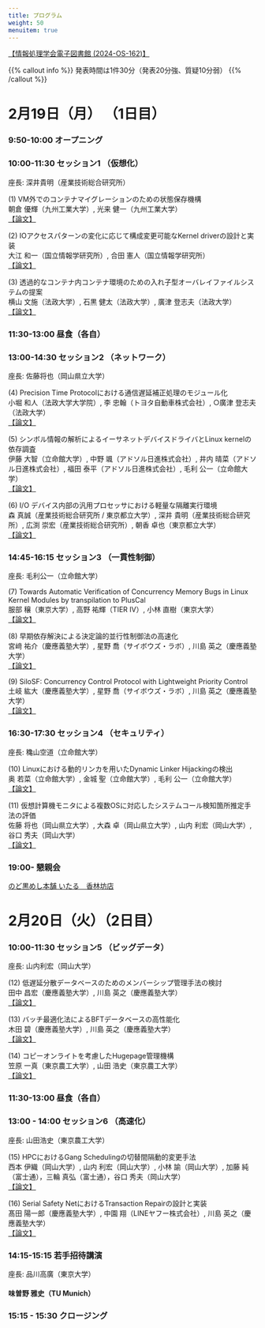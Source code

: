 ```yaml
---
title: プログラム
weight: 50
menuitem: true
---
```

[【情報処理学会電子図書館 (2024-OS-162)】](https://ipsj.ixsq.nii.ac.jp/ej/index.php?action=pages_view_main&active_action=repository_view_main_item_snippet&index_id=11510&pn=1&count=20&order=7&lang=japanese&page_id=13&block_id=8)

{{% callout info %}}
発表時間は1件30分（発表20分強、質疑10分弱）
{{% /callout %}}

# 2月19日（月） （1日目）

### 9:50-10:00 オープニング

### 10:00-11:30 セッション1 （仮想化）
座長: 深井貴明（産業技術総合研究所）

(1) VM外でのコンテナマイグレーションのための状態保存機構<br>
    朝倉 優輝（九州工業大学）, 光来 健一（九州工業大学）<br>
    [【論文】](http://id.nii.ac.jp/1001/00232260/)

(2) IOアクセスパターンの変化に応じて構成変更可能なKernel driverの設計と実装<br>
    大江 和一（国立情報学研究所）, 合田 憲人（国立情報学研究所）<br>
    [【論文】](http://id.nii.ac.jp/1001/00232261/)

(3) 透過的なコンテナ内コンテナ環境のための入れ子型オーバレイファイルシステムの提案<br>
    横山 文施（法政大学）, 石黒 健太（法政大学）, 廣津 登志夫（法政大学）<br>
    [【論文】](http://id.nii.ac.jp/1001/00232262/)

### 11:30-13:00 昼食（各自）

### 13:00-14:30 セッション2 （ネットワーク）
座長: 佐藤将也（岡山県立大学）

(4) Precision Time Protocolにおける通信遅延補正処理のモジュール化<br>
    小堀 和人（法政大学大学院）, 李 忠翰（トヨタ自動車株式会社）, ○廣津 登志夫（法政大学）<br>
    [【論文】](http://id.nii.ac.jp/1001/00232263/)

(5) シンボル情報の解析によるイーサネットデバイスドライバとLinux kernelの依存調査<br>
    伊藤 大智（立命館大学）, 中野 颯（アドソル日進株式会社）, 井内 晴菜（アドソル日進株式会社）, 福田 泰平（アドソル日進株式会社）, 毛利 公一（立命館大学）<br>
    [【論文】](http://id.nii.ac.jp/1001/00232264/)

(6) I/O デバイス内部の汎用プロセッサにおける軽量な隔離実行環境<br>
    森 真誠（産業技術総合研究所 / 東京都立大学）, 深井 貴明（産業技術総合研究所）, 広渕 崇宏（産業技術総合研究所）, 朝香 卓也（東京都立大学）<br>
    [【論文】](http://id.nii.ac.jp/1001/00232265/)

### 14:45-16:15 セッション3 （一貫性制御）
座長: 毛利公一（立命館大学）

(7) Towards Automatic Verification of Concurrency Memory Bugs in Linux Kernel Modules by transpilation to PlusCal<br>
服部 穣（東京大学）, 高野 祐輝（TIER IV）, 小林 直樹（東京大学）<br>
    [【論文】](https://ipsj.ixsq.nii.ac.jp/ej/?action=repository_uri&item_id=232376)

(8) 早期依存解決による決定論的並行性制御法の高速化<br>
宮﨑 祐介（慶應義塾大学）, 星野 喬（サイボウズ・ラボ）, 川島 英之（慶應義塾大学）<br>
    [【論文】](http://id.nii.ac.jp/1001/00232266/)

(9) SiloSF: Concurrency Control Protocol with Lightweight Priority Control<br>
土岐 紘大（慶應義塾大学）, 星野 喬（サイボウズ・ラボ）, 川島 英之（慶應義塾大学）<br>
    [【論文】](https://ipsj.ixsq.nii.ac.jp/ej/?action=repository_uri&item_id=232378)

### 16:30-17:30 セッション4 （セキュリティ）
座長: 穐山空道（立命館大学）

(10) Linuxにおける動的リンカを用いたDynamic Linker Hijackingの検出<br>
奥 若菜（立命館大学）, 金城 聖（立命館大学）, 毛利 公一（立命館大学）<br>
    [【論文】](https://ipsj.ixsq.nii.ac.jp/ej/?action=repository_uri&item_id=232379)

(11) 仮想計算機モニタによる複数OSに対応したシステムコール検知箇所推定手法の評価<br>
佐藤 将也（岡山県立大学）, 大森 卓（岡山県立大学）, 山内 利宏（岡山大学）, 谷口 秀夫（岡山大学）<br>
    [【論文】](http://id.nii.ac.jp/1001/00232267/)


### 19:00- 懇親会

[のど黒めし本舗 いたる　香林坊店](https://maps.app.goo.gl/BcYVC5Wqhutzrufq6)

# 2月20日（火）（2日目）

### 10:00-11:30 セッション5 （ビッグデータ）
座長: 山内利宏（岡山大学）

(12) 低遅延分散データベースのためのメンバーシップ管理手法の検討<br>
田中 昌宏（慶應義塾大学）, 川島 英之（慶應義塾大学）<br>
    [【論文】](http://id.nii.ac.jp/1001/00232268/)

(13) バッチ最適化法によるBFTデータベースの高性能化<br>
木田 碧（慶應義塾大学）, 川島 英之（慶應義塾大学）<br>
    [【論文】](https://ipsj.ixsq.nii.ac.jp/ej/?action=repository_uri&item_id=232382)

(14) コピーオンライトを考慮したHugepage管理機構<br>
笠原 一真（東京農工大学）, 山田 浩史（東京農工大学）<br>
    [【論文】](http://id.nii.ac.jp/1001/00232269/)

### 11:30-13:00 昼食（各自）

### 13:00 - 14:00 セッション6 （高速化）
座長: 山田浩史（東京農工大学）

(15) HPCにおけるGang Schedulingの切替間隔動的変更手法<br>
西本 伊織（岡山大学）, 山内 利宏（岡山大学）, 小林 諭（岡山大学）, 加藤 純（富士通），三輪 真弘（富士通），谷口 秀夫（岡山大学）<br>
    [【論文】](http://id.nii.ac.jp/1001/00232270/)

(16) Serial Safety NetにおけるTransaction Repairの設計と実装<br>
髙田 陽一郎（慶應義塾大学）, 中園 翔（LINEヤフー株式会社）, 川島 英之（慶應義塾大学）<br>
    [【論文】](http://id.nii.ac.jp/1001/00232271/)

### 14:15-15:15 若手招待講演
座長: 品川高廣（東京大学）

#### 味曽野 雅史（TU Munich）

### 15:15 - 15:30 クロージング
